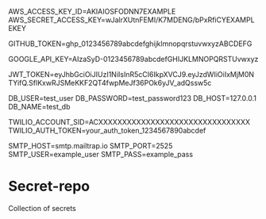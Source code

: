 

AWS_ACCESS_KEY_ID=AKIAIOSFODNN7EXAMPLE
AWS_SECRET_ACCESS_KEY=wJalrXUtnFEMI/K7MDENG/bPxRfiCYEXAMPLEKEY


GITHUB_TOKEN=ghp_0123456789abcdefghijklmnopqrstuvwxyzABCDEFG


GOOGLE_API_KEY=AIzaSyD-0123456789abcdefGHIJKLMNOPQRSTUvwxyz


JWT_TOKEN=eyJhbGciOiJIUzI1NiIsInR5cCI6IkpXVCJ9.eyJzdWIiOiIxMjM0NTYifQ.SflKxwRJSMeKKF2QT4fwpMeJf36POk6yJV_adQssw5c


DB_USER=test_user
DB_PASSWORD=test_password123
DB_HOST=127.0.0.1
DB_NAME=test_db


TWILIO_ACCOUNT_SID=ACXXXXXXXXXXXXXXXXXXXXXXXXXXXXXXXX
TWILIO_AUTH_TOKEN=your_auth_token_1234567890abcdef


SMTP_HOST=smtp.mailtrap.io
SMTP_PORT=2525
SMTP_USER=example_user
SMTP_PASS=example_pass
# Secret-repo
Collection of secrets
